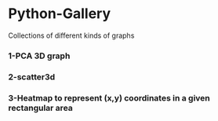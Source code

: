 # Python-Gallery
Collections of different kinds of graphs

### 1-PCA 3D graph

### 2-scatter3d

### 3-Heatmap to represent (x,y) coordinates in a given rectangular area